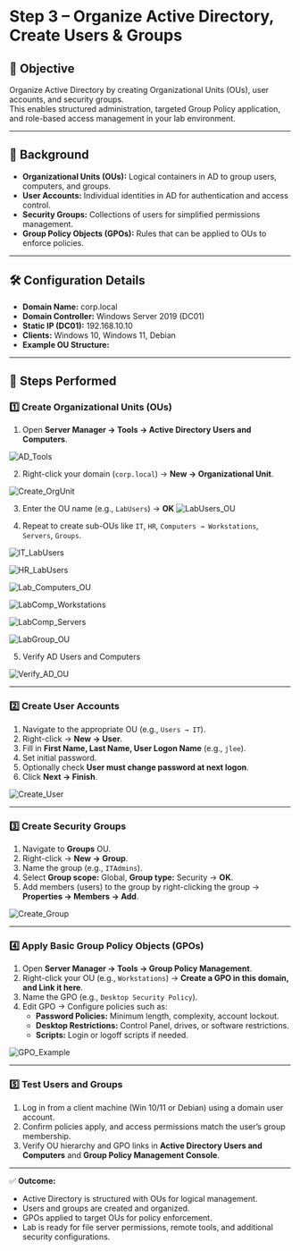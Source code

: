 # Step 3 – Organize Active Directory, Create Users & Groups

## 📌 Objective
Organize Active Directory by creating Organizational Units (OUs), user accounts, and security groups.  
This enables structured administration, targeted Group Policy application, and role-based access management in your lab environment.

---

## 🔹 Background
- **Organizational Units (OUs):** Logical containers in AD to group users, computers, and groups.  
- **User Accounts:** Individual identities in AD for authentication and access control.  
- **Security Groups:** Collections of users for simplified permissions management.  
- **Group Policy Objects (GPOs):** Rules that can be applied to OUs to enforce policies.

---

## 🛠️ Configuration Details
- **Domain Name:** corp.local  
- **Domain Controller:** Windows Server 2019 (DC01)  
- **Static IP (DC01):** 192.168.10.10  
- **Clients:** Windows 10, Windows 11, Debian  
- **Example OU Structure:**  

---

## 🔹 Steps Performed

### 1️⃣ Create Organizational Units (OUs)
1. Open **Server Manager → Tools → Active Directory Users and Computers**.

![AD_Tools](images/1_AD_Users_Computers.png)

2. Right-click your domain (`corp.local`) → **New → Organizational Unit**.

![Create_OrgUnit](images/2_Org_Unit.png)


3. Enter the OU name (e.g., `LabUsers`) → **OK**
![LabUsers_OU](images/3_LabUsers.png)

4. Repeat to create sub-OUs like `IT`, `HR`, `Computers → Workstations`, `Servers`, `Groups`.

![IT_LabUsers](images/4_IT_LabUsers.png)

![HR_LabUsers](images/5_HR_LabUsers.png)
 
![Lab_Computers_OU](images/6_Lab_Computers_.png)

![LabComp_Workstations](images/7_LabComp_Workstations.png)

![LabComp_Servers](images/8_LabComp_Servers.png)

![LabGroup_OU](images/9_LabGroups.png)


5. Verify AD Users and Computers

![Verify_AD_OU](images/10_Verify_OU.png)


---

### 2️⃣ Create User Accounts
1. Navigate to the appropriate OU (e.g., `Users → IT`).  
2. Right-click → **New → User**.  
3. Fill in **First Name, Last Name, User Logon Name** (e.g., `jlee`).  
4. Set initial password.  
5. Optionally check **User must change password at next logon**.  
6. Click **Next → Finish**.

![Create_User](images/2_Create_User.png)


---

### 3️⃣ Create Security Groups
1. Navigate to **Groups** OU.  
2. Right-click → **New → Group**.  
3. Name the group (e.g., `ITAdmins`).  
4. Select **Group scope:** Global, **Group type:** Security → **OK**.  
5. Add members (users) to the group by right-clicking the group → **Properties → Members → Add**.

![Create_Group](images/3_Create_Group.png)

---

### 4️⃣ Apply Basic Group Policy Objects (GPOs)
1. Open **Server Manager → Tools → Group Policy Management**.  
2. Right-click your OU (e.g., `Workstations`) → **Create a GPO in this domain, and Link it here**.  
3. Name the GPO (e.g., `Desktop Security Policy`).  
4. Edit GPO → Configure policies such as:
   - **Password Policies:** Minimum length, complexity, account lockout.  
   - **Desktop Restrictions:** Control Panel, drives, or software restrictions.  
   - **Scripts:** Login or logoff scripts if needed.  

![GPO_Example](images/4_GPO_Example.png)

---

### 5️⃣ Test Users and Groups
1. Log in from a client machine (Win 10/11 or Debian) using a domain user account.  
2. Confirm policies apply, and access permissions match the user’s group membership.  
3. Verify OU hierarchy and GPO links in **Active Directory Users and Computers** and **Group Policy Management Console**.

---

✅ **Outcome:**  
- Active Directory is structured with OUs for logical management.  
- Users and groups are created and organized.  
- GPOs applied to target OUs for policy enforcement.  
- Lab is ready for file server permissions, remote tools, and additional security configurations.
